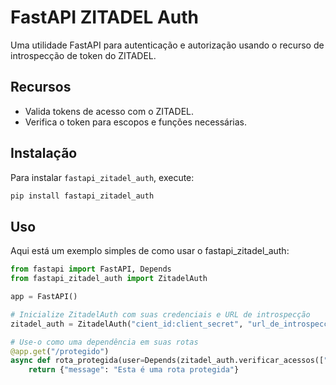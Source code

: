 # FastAPI ZITADEL Auth

Uma utilidade FastAPI para autenticação e autorização usando o recurso de introspecção de token do ZITADEL.

## Recursos

- Valida tokens de acesso com o ZITADEL.
- Verifica o token para escopos e funções necessárias.

## Instalação

Para instalar `fastapi_zitadel_auth`, execute:

```bash
pip install fastapi_zitadel_auth
```

## Uso

Aqui está um exemplo simples de como usar o fastapi_zitadel_auth:

```python
from fastapi import FastAPI, Depends
from fastapi_zitadel_auth import ZitadelAuth

app = FastAPI()

# Inicialize ZitadelAuth com suas credenciais e URL de introspecção
zitadel_auth = ZitadelAuth("cient_id:client_secret", "url_de_introspeccao")

# Use-o como uma dependência em suas rotas
@app.get("/protegido")
async def rota_protegida(user=Depends(zitadel_auth.verificar_acessos(["read:protected"]))):
    return {"message": "Esta é uma rota protegida"}
```